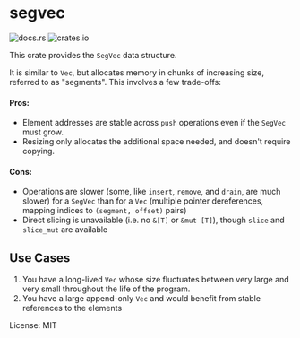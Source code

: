 # segvec

![docs.rs](https://docs.rs/segvec/badge.svg?version=latest)
![crates.io](https://img.shields.io/crates/v/segvec)

This crate provides the `SegVec` data structure.

It is similar to `Vec`, but allocates memory in chunks of increasing size, referred to as
"segments". This involves a few trade-offs:

#### Pros:

- Element addresses are stable across `push` operations even if the `SegVec` must grow.
- Resizing only allocates the additional space needed, and doesn't require copying.

#### Cons:

- Operations are slower (some, like `insert`, `remove`, and `drain`, are much slower) for a `SegVec` than for a `Vec` (multiple pointer dereferences, mapping indices to `(segment, offset)` pairs)
- Direct slicing is unavailable (i.e. no `&[T]` or `&mut [T]`), though `slice` and `slice_mut` are available

## Use Cases

1. You have a long-lived `Vec` whose size fluctuates between very large and very small throughout the life of the program.
2. You have a large append-only `Vec` and would benefit from stable references to the elements

License: MIT
